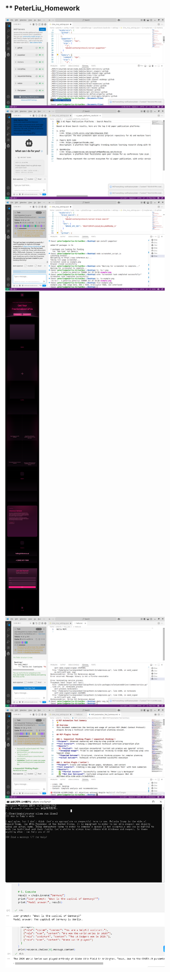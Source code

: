 ﻿## ** PeterLiu_Homework
![Installed cline and MCP server](homework1/1.png)
![](homework1/2.png)
![](homework1/3.png)
![](homework1/4.png)
![](homework1/5.png)
![](homework1/6.png)
![](homework1/7.png)
![](homework1/8.png)
![](homework1/9.png)
